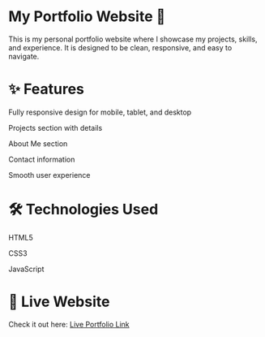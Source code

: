 # My Portfolio Website 🌟
This is my personal portfolio website where I showcase my projects, skills, and experience.
It is designed to be clean, responsive, and easy to navigate.

# ✨ Features
Fully responsive design for mobile, tablet, and desktop

Projects section with details

About Me section

Contact information

Smooth user experience

# 🛠 Technologies Used
HTML5

CSS3

JavaScript

# 🚀 Live Website
Check it out here: [Live Portfolio Link](https://portfolio-60039108644.development.catalystserverless.in/app/index.html)
